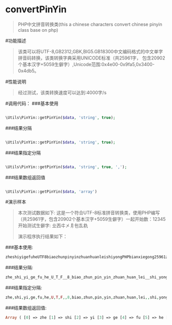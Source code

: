 # convertPinYin
> PHP中文拼音转换类(this a chinese characters convert chinese pinyin class base on php)

#功能描述
> 该类可以将UTF-8,GB2312,GBK,BIG5.GB18300中文编码格式的中文单字拼音码转换，该类转换字典采用UNICODE标准（共25961字，
> 包含20902个基本汉字+5059生僻字）,Unicode范围:0x4e00-0x9fa5,0x3400-0x4db5。

#性能说明
> 经过测试，该类转换速度可以达到:4000字/s

#调用代码：
###基本使用
```php

\Utils\PinYin::getPinYin($data, 'string', true);

```

###结果分隔
```php

\Utils\PinYin::getPinYin($data, 'string', true);

```

###结果指定分隔
```php

\Utils\PinYin::getPinYin($data, 'string', true, ',');

```

###结果数组返回值
```php

\Utils\PinYin::getPinYin($data, 'array')

```

#演示样本
> 本次测试数据如下:
> 这是一个符合UTF-8标准拼音转换类，使用PHP编写（共25961字，包含20902个基本汉字+5059生僻字）一起开始数：12345开始测试生僻字:
> 㐀㐁㐄㐅㐆㐌㐖㐜
>
> 演示程序执行结果如下：
>
###基本使用:
```php
zheshiyigefuheUTF8biaozhunpinyinzhuanhuanleishiyongPHPbianxiegong25961zibaohan20902gejibenhanzi5059shengpiziyiqikaishishu12345kaishiceshishengpiziqiutiankuawuyinsiyechou
```

###结果分隔:
```PHP
zhe_shi_yi_ge_fu_he_U_T_F__8_biao_zhun_pin_yin_zhuan_huan_lei__shi_yong_P_H_P_bian_xie__gong_2_5_9_6_1_zi__bao_han_2_0_9_0_2_ge_ji_ben_han_zi__5_0_5_9_sheng_pi_zi__yi_qi_kai_shi_shu__1_2_3_4_5_kai_shi_ce_shi_sheng_pi_zi__qiu_tian_kua_wu_yin_si_ye_chou
```

###结果指定分隔:
```PHP
zhe,shi,yi,ge,fu,he,U,T,F,,8,biao,zhun,pin,yin,zhuan,huan,lei,,shi,yong,P,H,P,bian,xie,,gong,2,5,9,6,1,zi,,bao,han,2,0,9,0,2,ge,ji,ben,han,zi,,5,0,5,9,sheng,pi,zi,,yi,qi,kai,shi,shu,,1,2,3,4,5,kai,shi,ce,shi,sheng,pi,zi,,qiu,tian,kua,wu,yin,si,ye,chou
```

###结果数组返回值:
```PHP
Array ( [0] => zhe [1] => shi [2] => yi [3] => ge [4] => fu [5] => he [6] => U [7] => T [8] => F [9] => [10] => 8 [11] => biao [12] => zhun [13] => pin [14] => yin [15] => zhuan [16] => huan [17] => lei [18] => [19] => shi [20] => yong [21] => P [22] => H [23] => P [24] => bian [25] => xie [26] => [27] => gong [28] => 2 [29] => 5 [30] => 9 [31] => 6 [32] => 1 [33] => zi [34] => [35] => bao [36] => han [37] => 2 [38] => 0 [39] => 9 [40] => 0 [41] => 2 [42] => ge [43] => ji [44] => ben [45] => han [46] => zi [47] => [48] => 5 [49] => 0 [50] => 5 [51] => 9 [52] => sheng [53] => pi [54] => zi [55] => [56] => yi [57] => qi [58] => kai [59] => shi [60] => shu [61] => [62] => 1 [63] => 2 [64] => 3 [65] => 4 [66] => 5 [67] => kai [68] => shi [69] => ce [70] => shi [71] => sheng [72] => pi [73] => zi [74] => [75] => qiu [76] => tian [77] => kua [78] => wu [79] => yin [80] => si [81] => ye [82] => chou )
```
